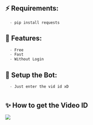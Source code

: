 ## ⚡ Requirements:
```cs
  - pip install requests
```

## 🐺 Features:
```cs
  - Free
  - Fast
  - Without Login
```



## 🚀 Setup the Bot:
```cs
  - Just enter the vid id xD
```

#

## ✨ How to get the Video ID

<img src='https://cdn.discordapp.com/attachments/947217356445351977/963416117756436520/unknown.png'>



